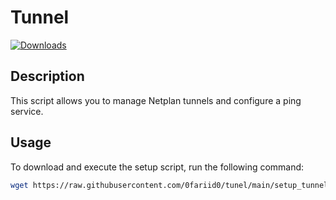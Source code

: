 # Tunnel
[![Downloads](https://img.shields.io/github/downloads/hiddify/hiddify-next/total?style=flat-square&logo=github)](https://github.com/hiddify/hiddify-next/releases/)


## Description

This script allows you to manage Netplan tunnels and configure a ping service.

## Usage

To download and execute the setup script, run the following command:

```bash
wget https://raw.githubusercontent.com/0fariid0/tunel/main/setup_tunnel.sh -O setup_tunnel.sh && chmod +x setup_tunnel.sh && sudo ./setup_tunnel.sh
